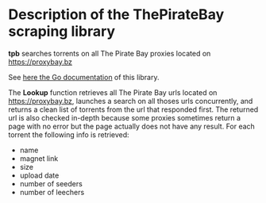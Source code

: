 # Description of the ThePirateBay scraping library

**tpb** searches torrents on all The Pirate Bay proxies located on https://proxybay.bz

See [here the Go documentation](https://godoc.org/github.com/juliensalinas/torrengo/tpb) of this library.

The **Lookup** function retrieves all The Pirate Bay urls located on https://proxybay.bz, launches a search on all thoses urls concurrently, and returns a clean list of torrents from the url that responded first. The returned url is also checked in-depth because some proxies sometimes return a page with no error but the page actually does not have any result. For each torrent the following info is retrieved:

* name
* magnet link
* size
* upload date
* number of seeders
* number of leechers
